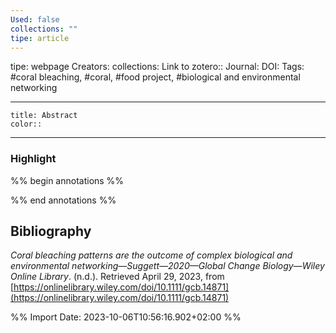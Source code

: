 ```yaml
---
Used: false
collections: ""
tipe: article
---
```

tipe: webpage
Creators: 
collections: 
Link to zotero:: 
Journal: 
DOI: 
Tags: #coral bleaching, #coral, #food project, #biological and environmental networking

---
```ad-note
title: Abstract
color:: 

```

---
### Highlight

%% begin annotations %%

%% end annotations %%

## Bibliography

_Coral bleaching patterns are the outcome of complex biological and environmental networking—Suggett—2020—Global Change Biology—Wiley Online Library_. (n.d.). Retrieved April 29, 2023, from [https://onlinelibrary.wiley.com/doi/10.1111/gcb.14871](https://onlinelibrary.wiley.com/doi/10.1111/gcb.14871)

%% Import Date: 2023-10-06T10:56:16.902+02:00 %%
